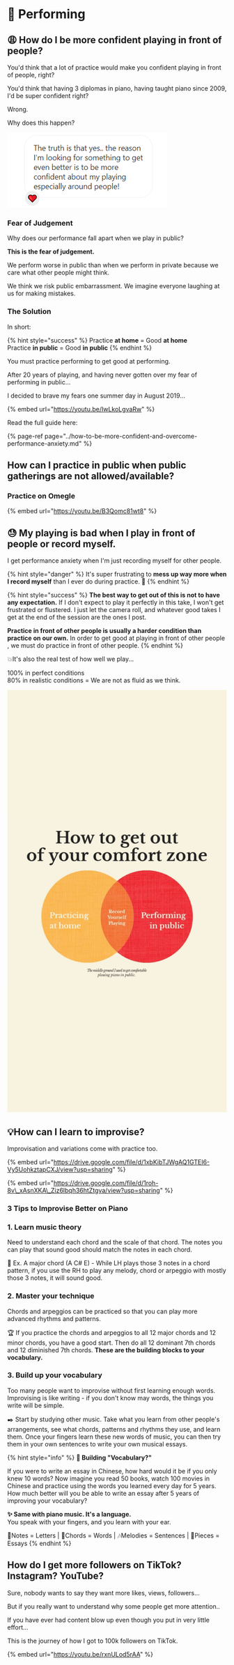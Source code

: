 # 🎩 Performing

## 😩 How do I be more confident playing in front of people?

You'd think that a lot of practice would make you confident playing in front of people, right?

You'd think that having 3 diplomas in piano, having taught piano since 2009, I'd be super confident right?

Wrong. 

Why does this happen?

![](../.gitbook/assets/image%20%285%29.png)

### Fear of Judgement

Why does our performance fall apart when we play in public? 

**This is the fear of judgement.** 

We perform worse in public than when we perform in private because we care what other people might think. 

We think we risk public embarrassment. We imagine everyone laughing at us for making mistakes.

### The Solution

In short:

{% hint style="success" %}
Practice **at home** = Good **at home**  
Practice **in public** = Good **in public**
{% endhint %}

You must practice performing to get good at performing.

After 20 years of playing, and having never gotten over my fear of performing in public...

I decided to brave my fears one summer day in August 2019...

{% embed url="https://youtu.be/IwLkoLgvaRw" %}

Read the full guide here:

{% page-ref page="../how-to-be-more-confident-and-overcome-performance-anxiety.md" %}

## How can I practice in public when public gatherings are not allowed/available?

### Practice on Omegle

{% embed url="https://youtu.be/B3Qomc81wt8" %}

## 😓 My playing is bad when I play in front of people or record myself. 

I get performance anxiety when I'm just recording myself for other people.

{% hint style="danger" %}
It's super frustrating to **mess up way more when I record myself** than I ever do during practice. 🥴
{% endhint %}

{% hint style="success" %}
**The best way to get out of this is not to have any expectation.** If I don't expect to play it perfectly in this take, I won't get frustrated or flustered. I just let the camera roll, and whatever good takes I get at the end of the session are the ones I post. 

**Practice in front of other people is usually a harder condition than practice on our own.** In order to get good at playing in front of other people , we must do practice in front of other people.
{% endhint %}

💥It's also the real test of how well we play...

100% in perfect conditions  
80% in realistic conditions = We are not as fluid as we think.

![](../.gitbook/assets/image%20%2820%29.png)

 

## 💡How can I learn to improvise?

Improvisation and variations come with practice too. 

{% embed url="https://drive.google.com/file/d/1xbKibTJWgAQ1GTEI6-Vy5UohkztapCXJ/view?usp=sharing" %}

{% embed url="https://drive.google.com/file/d/1roh-8v\_xAsnXKA\_Ziz6lbqh36htZtgva/view?usp=sharing" %}

### 3 Tips to Improvise Better on Piano

### **1. Learn music theory** 

Need to understand each chord and the scale of that chord. The notes you can play that sound good should match the notes in each chord. 

🧩 Ex. A major chord \(A C\# E\) - While LH plays those 3 notes in a chord pattern, if you use the RH to play any melody, chord or arpeggio with mostly those 3 notes, it will sound good.

### **2. Master your technique** 

Chords and arpeggios can be practiced so that you can play more advanced rhythms and patterns.

🏆 If you practice the chords and arpeggios to all 12 major chords and 12 minor chords, you have a good start. Then do all 12 dominant 7th chords and 12 diminished 7th chords. **These are the building blocks to your vocabulary.**

### **3. Build up your vocabulary** 

Too many people want to improvise without first learning enough words. Improvising is like writing - if you don't know may words, the things you write will be simple. 

✒️ Start by studying other music. Take what you learn from other people's arrangements, see what chords, patterns and rhythms they use, and learn them. Once your fingers learn these new words of music, you can then try them in your own sentences to write your own musical essays. 

{% hint style="info" %}
**📇 Building "Vocabulary?"**

If you were to write an essay in Chinese, how hard would it be if you only knew 10 words? Now imagine you read 50 books, watch 100 movies in Chinese and practice using the words you learned every day for 5 years. How much better will you be able to write an essay after 5 years of improving your vocabulary?

**✨ Same with piano music. It's a language.**   
You speak with your fingers, and you learn with your ear.  

🎵Notes = Letters \| 🎹Chords = Words \| 🎶Melodies = Sentences \| 🎼Pieces = Essays
{% endhint %}



## How do I get more followers on TikTok? Instagram? YouTube?

Sure, nobody wants to say they want more likes, views, followers...

But if you really want to understand why some people get more attention..

If you have ever had content blow up even though you put in very little effort...

This is the journey of how I got to 100k followers on TikTok.

{% embed url="https://youtu.be/rxnULod5rAA" %}





